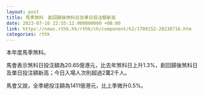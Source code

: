 ```yaml
---
layout: post
title: 馬季煞科　創回歸後煞科日及單日投注額新高
date: 2023-07-16 22:55:12.000000000 +08:00
link: https://news.rthk.hk/rthk/ch/component/k2/1709152-20230716.htm
categories: rthk
---
```


本年度馬季煞科。

馬會表示煞科日投注額為20.65億港元，比去年煞科日上升1.3%，創回歸後煞科日及單日投注額新高；今日入場人次則超過2萬2千人。

馬會又說，全季總投注額為1411億港元，比上季微升0.5%。
